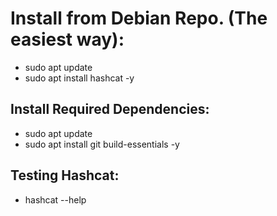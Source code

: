 # Install from Debian Repo. (The easiest way):

- sudo apt update
- sudo apt install hashcat -y

## Install Required Dependencies:
- sudo apt update
- sudo apt install git build-essentials -y

## Testing Hashcat:
- hashcat --help
